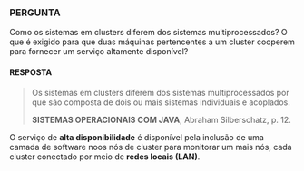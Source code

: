 ### PERGUNTA

Como os sistemas em clusters diferem dos sistemas multiprocessados? O que é exigido para que duas máquinas pertencentes a um cluster cooperem para fornecer um serviço altamente disponível?

#### RESPOSTA

> Os sistemas em clusters diferem dos sistemas multiprocessados por que são composta de dois ou mais sistemas individuais e acoplados.
>
> **SISTEMAS OPERACIONAIS COM JAVA**, Abraham Silberschatz, p. 12.

O serviço de **alta disponibilidade** é disponível pela inclusão de uma camada de software noos nós de cluster para monitorar um mais nós, cada cluster conectado por meio de **redes locais (LAN)**.
